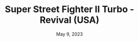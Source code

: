 ---
layout: gba
title: "Super Street Fighter II Turbo - Revival (USA)"
categories:
 - approved
 - gba
 - universal
 - safe
tags:
- street fighter
date: May 9, 2023
permalink: /games/sf2-turbo/play/details
publisher: Nintendo
id: sf2-turbo
---